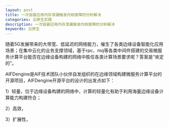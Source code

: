 ```yaml
---
layout: post
title: 一次容器应用内存泄漏触发内核故障的分析解决
categories: 云原生实践
description: 一次容器应用内存泄漏触发内核故障的分析解决
keywords: 云原生
---
```


<div id='preview-contents' class='note-content'>

  <p>随着5G发展带来的大带宽、低延迟的网络能力，催生了各类边缘设备智能化应用场景；在集中云化的业务支撑领域，基于rpc、mq等各类中间件搭建的交易微服务计算平台能否在边缘设备构建的网络中胜任各类计算场景要求呢？答案是“肯定的”。</p>
  <p>AIFDengine是AIF技术团队小伙伴自发组织的在边缘领域构建微服务计算平台的开源项目，AIFDengine开源平台的设计的出发点如下：</p>
  <p>1）轻量，位于边缘设备构建的网络中，计算的轻量化有助于利用海量边缘设备计算能力构建符合；</p>
  <p>2）高效，</p>
  <p>3）扩展性，</p>
</div>
